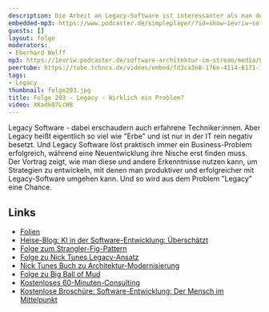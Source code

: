 ```yaml
---
description: Die Arbeit an Legacy-Software ist interessanter als man denkt.
embedded-mp3: https://www.podcaster.de/simpleplayer/?id=show~1evriw~software-architektur-im-stream~pod-1acfa8f11e06cee8b65c7546b8&v=1708024002
guests: []
layout: folge
moderators:
- Eberhard Wolff
mp3: https://1evriw.podcaster.de/software-architektur-im-stream/media/Legacy_-_Wirklich_ein_Problem.mp3
peertube: https://tube.tchncs.de/videos/embed/fd3ca3e8-176e-4114-8171-1377826aea1f
tags:
- Legacy
thumbnail: folge203.jpg
title: Folge 203 - Legacy - Wirklich ein Problem?
video: XKadk07LcW8
---
```


Legacy Software - dabei erschaudern auch erfahrene
Techniker:innen. Aber Legacy heißt eigentlich so viel wie "Erbe" und
ist nur in der IT rein negativ besetzt. Und Legacy Software löst
praktisch immer ein Business-Problem erfolgreich, während eine
Neuentwicklung ihre Nische erst finden muss. Der Vortrag zeigt, wie
man diese und andere Erkenntnisse nutzen kann, um Strategien zu
entwickeln, mit denen man produktiver und erfolgreicher mit
Legacy-Software umgehen kann. Und so wird aus dem Problem "Legacy"
eine Chance.

## Links

* [Folien](https://speakerdeck.com/ewolff/legacy-software-not-really-a-problem)
* [Heise-Blog: KI in der Software-Entwicklung:
  Überschätzt](https://www.heise.de/blog/KI-in-der-Softwareentwicklung-Ueberschaetzt-9336902.html)
* [Folge zum Strangler-Fig-Pattern](/2023/01/27/folge149.html)
* [Folge zu Nick Tunes Legacy-Ansatz](/2020/08/07/folge011.html)
* [Nick Tunes Buch zu
  Architektur-Modernisierung](https://www.manning.com/books/architecture-modernization)
* [Folge zu Big Ball of Mud](/2023/03/31/folge159.html)
* [Kostenloses 60-Minuten-Consulting](https://swaglab.rocks/60-min-consulting/)
* [Kostenlose Broschüre: Software-Entwicklung: Der Mensch im Mittelpunkt](https://leanpub.com/software-entwicklung-mensch-mittelpunkt/)
